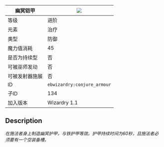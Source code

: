 | 幽冥铠甲 |![](https://github.com/Electroblob77/Wizardry/blob/1.12.2/src/main/resources/assets/ebwizardry/textures/spells/conjure_armour.png)|
|---|---|
| 等级 | 进阶 |
| 元素 | 治疗 |
| 类型 | 防御 |
| 魔力值消耗 | 45 |
| 是否为持续型 | 否 |
| 可被巫师发动 | 否 |
| 可被发射器施展 | 否 |
| ID | `ebwizardry:conjure_armour` |
| 子ID | 134 |
| 加入版本 | Wizardry 1.1 |
## Description
_在施法者身上制造幽冥护甲，与铁护甲等效。护甲持续时间为60秒，且施法者必须要有一个空装备槽。_
